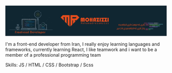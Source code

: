 ![front-end developer ](https://github.com/mohazizzi/mohazizzi/blob/main/ponisha%20bord%20v1-01.jpg) 

I'm a front-end developer from Iran, I really enjoy learning languages and frameworks, currently learning React, I like teamwork and i want to be a member of a professional programming team

Skills:  JS / HTML / CSS / Bootstrap / Scss

